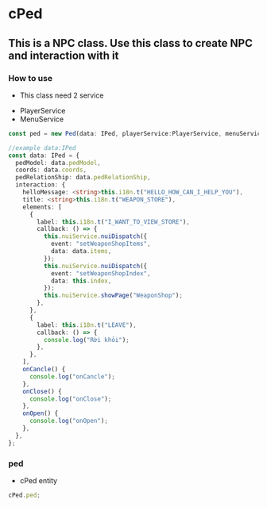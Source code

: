 # cPed

## This is a NPC class. Use this class to create NPC and interaction with it

### How to use

- This class need 2 service

* PlayerService
* MenuService

```ts
const ped = new Ped(data: IPed, playerService:PlayerService, menuService: MenuService)
```

```ts
//example data:IPed
const data: IPed = {
  pedModel: data.pedModel,
  coords: data.coords,
  pedRelationShip: data.pedRelationShip,
  interaction: {
    helloMessage: <string>this.i18n.t("HELLO_HOW_CAN_I_HELP_YOU"),
    title: <string>this.i18n.t("WEAPON_STORE"),
    elements: [
      {
        label: this.i18n.t("I_WANT_TO_VIEW_STORE"),
        callback: () => {
          this.nuiService.nuiDispatch({
            event: "setWeaponShopItems",
            data: data.items,
          });
          this.nuiService.nuiDispatch({
            event: "setWeaponShopIndex",
            data: this.index,
          });
          this.nuiService.showPage("WeaponShop");
        },
      },
      {
        label: this.i18n.t("LEAVE"),
        callback: () => {
          console.log("Rời khỏi");
        },
      },
    ],
    onCancle() {
      console.log("onCancle");
    },
    onClose() {
      console.log("onClose");
    },
    onOpen() {
      console.log("onOpen");
    },
  },
};
```

### ped

- cPed entity

```ts
cPed.ped;
```
